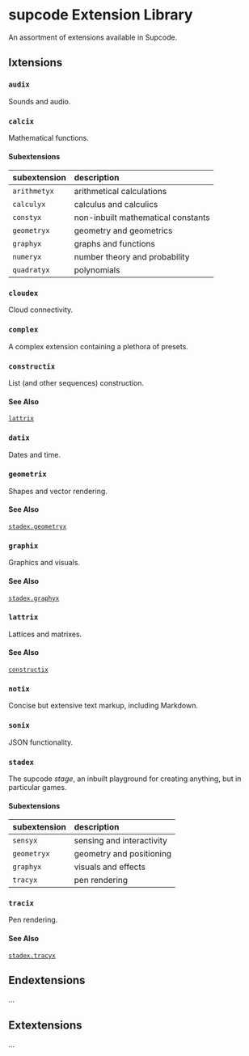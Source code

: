 # supcode Extension Library

An assortment of extensions available in Supcode.

## Ixtensions

### `audix`
Sounds and audio.

### `calcix`
Mathematical functions.

#### Subextensions
| subextension | description |
| :----------- | :---------- |
| `arithmetyx` | arithmetical calculations |
| `calculyx` | calculus and calculics |
| `constyx` | non-inbuilt mathematical constants |
| `geometryx` | geometry and geometrics
| `graphyx` | graphs and functions |
| `numeryx` | number theory and probability |
| `quadratyx` | polynomials |

### `cloudex`
Cloud connectivity.

### `complex`
A complex extension containing a plethora of presets.

### `constructix`
List (and other sequences) construction.

#### See Also
[`lattrix`](#lattrix)

### `datix`
Dates and time.

### `geometrix`
Shapes and vector rendering.

#### See Also
[`stadex.geometryx`](#stadex)

### `graphix`
Graphics and visuals.

#### See Also
[`stadex.graphyx`](#stadex)

### `lattrix`
Lattices and matrixes.

#### See Also
[`constructix`](#constructix)

### `notix`
Concise but extensive text markup, including Markdown.

### `sonix`
JSON functionality.

### `stadex`
The supcode *stage*, an inbuilt playground for creating anything, but in particular games.

#### Subextensions
| subextension | description |
| :----------- | :---------- |
| `sensyx` | sensing and interactivity |
| `geometryx` | geometry and positioning |
| `graphyx` | visuals and effects | 
| `tracyx` | pen rendering |

### `tracix`
Pen rendering.

#### See Also
[`stadex.tracyx`](#stadex)

## Endextensions

...

## Extextensions

...
